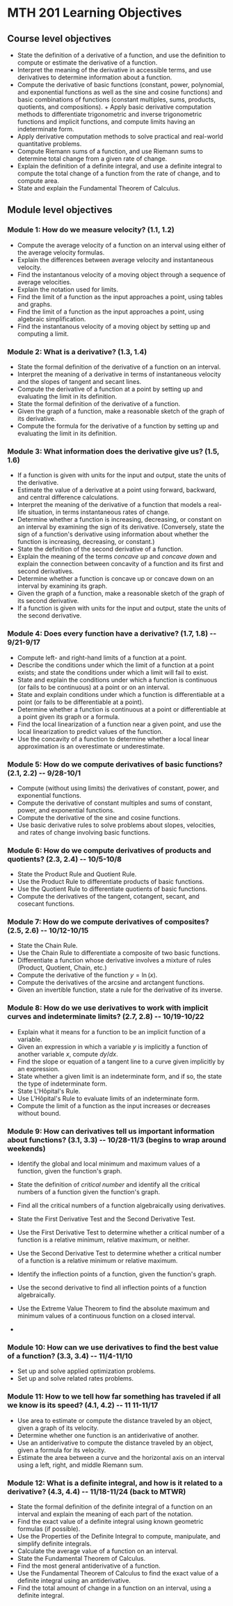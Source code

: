 # MTH 201 Learning Objectives

## Course level objectives


+ State the definition of a derivative of a function, and use the definition to compute or estimate the derivative of a function.
+ Interpret the meaning of the derivative in accessible terms, and use derivatives to determine information about a function.
+ Compute the derivative of basic functions (constant, power, polynomial, and exponential functions as well as the sine and cosine functions) and basic combinations of functions (constant multiples, sums, products, quotients, and compositions). + Apply basic derivative computation methods to differentiate trigonometric and inverse trigonometric functions and implicit functions, and compute limits having an indeterminate form.
+ Apply derivative computation methods to solve practical and real-world quantitative problems.
+ Compute Riemann sums of a function, and use Riemann sums to determine total change from a given rate of change.
+ Explain the definition of a definite integral, and use a definite integral to compute the total change of a function from the rate of change, and to compute area.
+ State and explain the Fundamental Theorem of Calculus.

## Module level objectives

### Module 1: How do we measure velocity? (1.1, 1.2)

+ Compute the average velocity of a function on an interval using either of the average velocity formulas.
+ Explain the differences between average velocity and instantaneous velocity.
+ Find the instantanous velocity of a moving object through a sequence of average velocities.
+ Explain the notation used for limits.
+ Find the limit of a function as the input approaches a point, using tables and graphs.
+ Find the limit of a function as the input approaches a point, using algebraic simplification.
+ Find the instantanous velocity of a moving object by setting up and computing a limit.

### Module 2: What is a derivative? (1.3, 1.4)

+ State the formal definition of the derivative of a function on an interval.
+ Interpret the meaning of a derivative in terms of instantaneous velocity and the slopes of tangent and secant lines.
+ Compute the derivative of a function at a point by setting up and evaluating the limit in its definition.
+ State the formal definition of the derivative of a function.
+ Given the graph of a function, make a reasonable sketch of the graph of its derivative.
+ Compute the formula for the derivative of a function by setting up and evaluating the limit in its definition.

### Module 3: What information does the derivative give us? (1.5, 1.6)

+ If a function is given with units for the input and output, state the units of the derivative.
+ Estimate the value of a derivative at a point using forward, backward, and central difference calculations.
+ Interpret the meaning of the derivative of a function that models a real-life situation, in terms instantaneous rates of change.
+ Determine whether a function is increasing, decreasing, or constant on an interval by examining the sign of its derivative. (Conversely, state the sign of a function's derivative using information about whether the function is increasing, decreasing, or constant.)
+ State the definition of the second derivative of a function.
+ Explain the meaning of the terms _concave up_ and _concave down_ and explain the connection between concavity of a function and its first and second derivatives.  
+ Determine whether a function is concave up or concave down on an interval by examining its graph.
+ Given the graph of a function,  make a reasonable sketch of the graph of its second derivative.
+ If a function is given with units for the input and output, state the units of the second derivative.

### Module 4: Does every function have a derivative? (1.7, 1.8) -- 9/21-9/17

+ Compute left- and right-hand limits of a function at a point.
+ Describe the conditions under which the limit of a function at a point exists; and state the conditions under which a limit will fail to exist.
+ State and explain the conditions under which a function is continuous (or fails to be continuous) at a point or on an interval.  
+ State and explain conditions under which a function is differentiable at a point (or fails to be differentiable at a point).
+ Determine whether a function is continuous at a point or differentiable at a point given its graph or a formula.
+ Find the local linearization of a function near a given point, and use the local linearization to predict values of the function.
+ Use the concavity of a function to determine whether a local linear approximation is an overestimate or underestimate.

### Module 5: How do we compute derivatives of basic functions? (2.1, 2.2) -- 9/28-10/1

+ Compute (without using limits) the derivatives of constant, power, and exponential functions.
+ Compute the derivative of constant multiples and sums of constant, power, and exponential functions.
+ Compute the derivative of the sine and cosine functions.
+ Use basic derivative rules to solve problems about slopes, velocities, and rates of change involving basic functions.

### Module 6: How do we compute derivatives of products and quotients? (2.3, 2.4) -- 10/5-10/8

+ State the Product Rule and Quotient Rule.
+ Use the Product Rule to differentiate products of basic functions.
+ Use the Quotient Rule to differentiate quotients of basic functions.
+ Compute the derivatives of the tangent, cotangent, secant, and cosecant functions.

### Module 7: How do we compute derivatives of composites? (2.5, 2.6) -- 10/12-10/15

+ State the Chain Rule.
+ Use the Chain Rule to differentiate a composite of two basic functions.
+ Differentiate a function whose derivative involves a mixture of rules (Product, Quotient, Chain, etc.)
+ Compute the derivative of the function $y = \ln(x)$.
+ Compute the derivatives of the arcsine and arctangent functions.
+ Given an invertible function, state a rule for the derivative of its inverse.  

### Module 8: How do we use derivatives to work with implicit curves and indeterminate limits? (2.7, 2.8) -- 10/19-10/22

+ Explain what it means for a function to be an implicit function of a variable.
+ Given an expression in which a variable $y$ is implicitly a function of another variable $x$, compute $dy/dx$.
+ Find the slope or equation of a tangent line to a curve given implicitly by an expression.
+ State whether a given limit is an indeterminate form, and if so, the state the type of indeterminate form.
+ State L'Hôpital's Rule.
+ Use L'Hôpital's Rule to evaluate limits of an indeterminate form.
+ Compute the limit of a function as the input increases or decreases without bound.

### Module 9: How can derivatives tell us important information about functions? (3.1, 3.3) -- 10/28-11/3 (begins to wrap around weekends)

+ Identify the global and local minimum and maximum values of a function, given the function's graph.
+ State the definition of _critical number_ and identify all the critical numbers of a function given the function's graph.
+ Find all the critical numbers of a function algebraically using derivatives.
+ State the First Derivative Test and the Second Derivative Test.  
+ Use the First Derivative Test to determine whether a critical number of a function is a relative minimum, relative maximum, or neither.
+ Use the Second Derivative Test to determine whether a critical number of a function is a relative minimum or relative maximum.
+ Identify the inflection points of a function, given the function's graph.
+ Use the second derivative to find all inflection points of a function algebraically.
+ Use the Extreme Value Theorem to find the absolute maximum and minimum values of a continuous function on a closed interval.

+

### Module 10: How can we use derivatives to find the best value of a function? (3.3, 3.4) -- 11/4-11/10

+ Set up and solve applied optimization problems.
+ Set up and solve related rates problems.

### Module 11: How to we tell how far something has traveled if all we know is its speed? (4.1, 4.2) -- 11 11-11/17

+ Use area to estimate or compute the distance traveled by an object, given a graph of its velocity.
+ Determine whether one function is an antiderivative of another.
+ Use an antiderivative to compute the distance traveled by an object, given a formula for its velocity.
+ Estimate the area between a curve and the horizontal axis on an interval using a left, right, and middle Riemann sum.

### Module 12: What is a definite integral, and how is it related to a derivative? (4.3, 4.4) -- 11/18-11/24 (back to MTWR)

+ State the formal definition of the definite integral of a function on an interval and explain the meaning of each part of the notation.
+ Find the exact value of a definite integral using known geometric formulas (if possible).
+ Use the Properties of the Definite Integral to compute, manipulate, and simplify definite integrals.
+ Calculate the average value of a function on an interval.
+ State the Fundamental Theorem of Calculus.
+ Find the most general antiderivative of a function.
+ Use the Fundamental Theorem of Calculus to find the exact value of a definite integral using an antiderivative.
+ Find the total amount of change in a function on an interval, using a definite integral.
